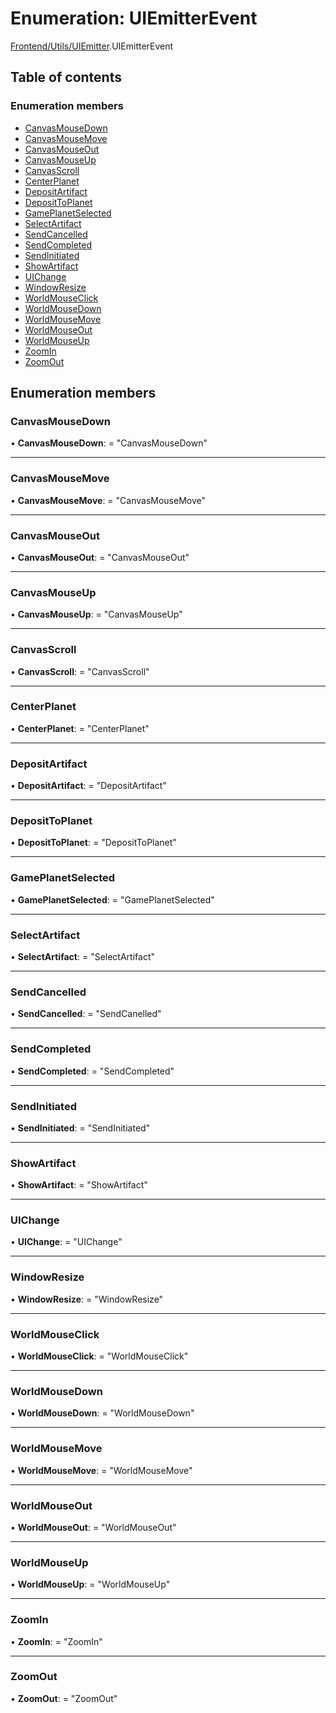 # Enumeration: UIEmitterEvent

[Frontend/Utils/UIEmitter](../modules/frontend_utils_uiemitter.md).UIEmitterEvent

## Table of contents

### Enumeration members

- [CanvasMouseDown](frontend_utils_uiemitter.uiemitterevent.md#canvasmousedown)
- [CanvasMouseMove](frontend_utils_uiemitter.uiemitterevent.md#canvasmousemove)
- [CanvasMouseOut](frontend_utils_uiemitter.uiemitterevent.md#canvasmouseout)
- [CanvasMouseUp](frontend_utils_uiemitter.uiemitterevent.md#canvasmouseup)
- [CanvasScroll](frontend_utils_uiemitter.uiemitterevent.md#canvasscroll)
- [CenterPlanet](frontend_utils_uiemitter.uiemitterevent.md#centerplanet)
- [DepositArtifact](frontend_utils_uiemitter.uiemitterevent.md#depositartifact)
- [DepositToPlanet](frontend_utils_uiemitter.uiemitterevent.md#deposittoplanet)
- [GamePlanetSelected](frontend_utils_uiemitter.uiemitterevent.md#gameplanetselected)
- [SelectArtifact](frontend_utils_uiemitter.uiemitterevent.md#selectartifact)
- [SendCancelled](frontend_utils_uiemitter.uiemitterevent.md#sendcancelled)
- [SendCompleted](frontend_utils_uiemitter.uiemitterevent.md#sendcompleted)
- [SendInitiated](frontend_utils_uiemitter.uiemitterevent.md#sendinitiated)
- [ShowArtifact](frontend_utils_uiemitter.uiemitterevent.md#showartifact)
- [UIChange](frontend_utils_uiemitter.uiemitterevent.md#uichange)
- [WindowResize](frontend_utils_uiemitter.uiemitterevent.md#windowresize)
- [WorldMouseClick](frontend_utils_uiemitter.uiemitterevent.md#worldmouseclick)
- [WorldMouseDown](frontend_utils_uiemitter.uiemitterevent.md#worldmousedown)
- [WorldMouseMove](frontend_utils_uiemitter.uiemitterevent.md#worldmousemove)
- [WorldMouseOut](frontend_utils_uiemitter.uiemitterevent.md#worldmouseout)
- [WorldMouseUp](frontend_utils_uiemitter.uiemitterevent.md#worldmouseup)
- [ZoomIn](frontend_utils_uiemitter.uiemitterevent.md#zoomin)
- [ZoomOut](frontend_utils_uiemitter.uiemitterevent.md#zoomout)

## Enumeration members

### CanvasMouseDown

• **CanvasMouseDown**: = "CanvasMouseDown"

---

### CanvasMouseMove

• **CanvasMouseMove**: = "CanvasMouseMove"

---

### CanvasMouseOut

• **CanvasMouseOut**: = "CanvasMouseOut"

---

### CanvasMouseUp

• **CanvasMouseUp**: = "CanvasMouseUp"

---

### CanvasScroll

• **CanvasScroll**: = "CanvasScroll"

---

### CenterPlanet

• **CenterPlanet**: = "CenterPlanet"

---

### DepositArtifact

• **DepositArtifact**: = "DepositArtifact"

---

### DepositToPlanet

• **DepositToPlanet**: = "DepositToPlanet"

---

### GamePlanetSelected

• **GamePlanetSelected**: = "GamePlanetSelected"

---

### SelectArtifact

• **SelectArtifact**: = "SelectArtifact"

---

### SendCancelled

• **SendCancelled**: = "SendCanelled"

---

### SendCompleted

• **SendCompleted**: = "SendCompleted"

---

### SendInitiated

• **SendInitiated**: = "SendInitiated"

---

### ShowArtifact

• **ShowArtifact**: = "ShowArtifact"

---

### UIChange

• **UIChange**: = "UIChange"

---

### WindowResize

• **WindowResize**: = "WindowResize"

---

### WorldMouseClick

• **WorldMouseClick**: = "WorldMouseClick"

---

### WorldMouseDown

• **WorldMouseDown**: = "WorldMouseDown"

---

### WorldMouseMove

• **WorldMouseMove**: = "WorldMouseMove"

---

### WorldMouseOut

• **WorldMouseOut**: = "WorldMouseOut"

---

### WorldMouseUp

• **WorldMouseUp**: = "WorldMouseUp"

---

### ZoomIn

• **ZoomIn**: = "ZoomIn"

---

### ZoomOut

• **ZoomOut**: = "ZoomOut"
